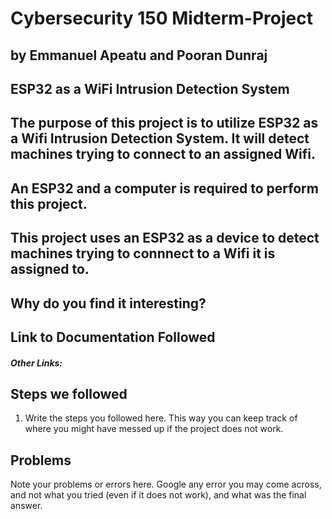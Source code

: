 # Cybersecurity 150 Midterm-Project

## by Emmanuel Apeatu and Pooran Dunraj

## ESP32 as a WiFi Intrusion Detection System

## The purpose of this project is to utilize ESP32 as a Wifi Intrusion Detection System. It will detect machines trying to connect to an assigned Wifi.

## An ESP32 and a computer is required to perform this project.

## This project uses an ESP32 as a device to detect machines trying to connnect to a Wifi it is assigned to. 

## Why do you find it interesting?
## Link to Documentation Followed

##### Other Links:

## Steps we followed
1. Write the steps you followed here.  This way you can keep track of where you might have messed up if the project does not work. 

## Problems
Note your problems or errors here.  Google any error you may come across, and not what you tried (even if it does not work), and what was the final answer.
